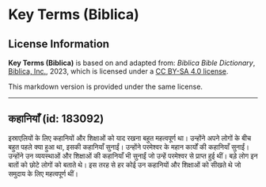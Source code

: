 # Key Terms (Biblica)

## License Information

**Key Terms (Biblica)** is based on and adapted from: _Biblica Bible Dictionary_, [Biblica, Inc.](https://www.biblica.com/), 2023, which is licensed under a [CC BY-SA 4.0 license](https://creativecommons.org/licenses/by-sa/4.0/legalcode.en).

This markdown version is provided under the same license.



--------------------------------

## कहानियाँ (id: 183092)

इस्राएलियों के लिए कहानियों और शिक्षाओं को याद रखना बहुत महत्वपूर्ण था। उन्होंने अपने लोगों के बीच बहुत पहले क्या हुआ था, इसकी कहानियाँ सुनाईं। उन्होंने परमेश्वर के महान कार्यों की कहानियाँ सुनाईं। उन्होंने उन व्ययस्थाओं और शिक्षाओं की कहानियाँ भी सुनाईं जो उन्हें परमेश्वर से प्राप्त हुई थीं। बड़े लोग इन बातों को छोटे लोगों को बताते थे। इस तरह से हर कोई उन कहानियों और शिक्षाओं को सीखते थे जो समुदाय के लिए महत्वपूर्ण थीं।


